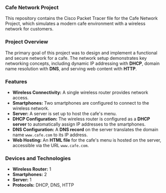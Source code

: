 ### Cafe Network Project

This repository contains the Cisco Packet Tracer file for the Cafe Network Project, which simulates a modern cafe environment with a wireless network for customers.

### Project Overview
The primary goal of this project was to design and implement a functional and secure network for a cafe. The network setup demonstrates key networking concepts, including dynamic IP addressing with **DHCP**, domain name resolution with **DNS**, and serving web content with **HTTP**.

### Features
* **Wireless Connectivity:** A single wireless router provides network access.
* **Smartphones:** Two smartphones are configured to connect to the wireless network.
* **Server:** A server is set up to host the cafe's menu.
* **DHCP Configuration:** The wireless router is configured as a **DHCP server** to automatically assign IP addresses to the smartphones.
* **DNS Configuration:** A **DNS record** on the server translates the domain name `www.cafe.com` to its IP address.
* **Web Hosting:** An **HTML file** for the cafe's menu is hosted on the server, accessible via the URL `www.cafe.com`.

### Devices and Technologies
* **Wireless Router:** 1
* **Smartphones:** 2
* **Server:** 1
* **Protocols:** DHCP, DNS, HTTP
